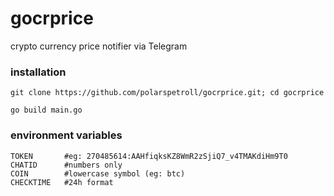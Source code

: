 # gocrprice
crypto currency price notifier via Telegram

### installation 

```
git clone https://github.com/polarspetroll/gocrprice.git; cd gocrprice

go build main.go

```

### environment variables 

```
TOKEN		#eg: 270485614:AAHfiqksKZ8WmR2zSjiQ7_v4TMAKdiHm9T0
CHATID		#numbers only		
COIN     	#lowercase symbol (eg: btc)
CHECKTIME	#24h format
```